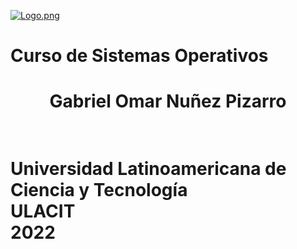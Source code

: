 [![Logo.png](https://i.postimg.cc/TPvjD7ws/Logo.png)](https://postimg.cc/v4X6Rv57)
# Curso de Sistemas Operativos


<h1><center>Gabriel Omar Nuñez Pizarro</center><h1><br>
Universidad Latinoamericana de Ciencia y Tecnología <br>
ULACIT <br>
2022 
